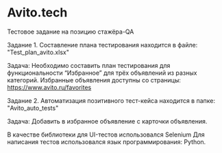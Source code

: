 # Avito.tech

Тестовое задание на позицию стажёра-QA

Задание 1. Составление плана тестирования находится в файле: "Test_plan_avitо.xlsx"

Задача:
Необходимо составить план тестирования для функциональности
“Избранное” для трёх объявлений из разных категорий. Избранные
объявления доступны со страницы: https://www.avito.ru/favorites


Задание 2. Автоматизация позитивного тест-кейса находится в папке: "Avito_auto_tests"

Задача:
Добавить в избранное объявление с карточки объявления.

В качестве библиотеки для UI-тестов использовался Selenium
Для написания тестов использовался язык программирования: Python.
